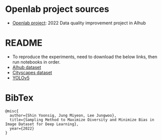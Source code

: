 # Openlab project sources
- [Openlab project](https://www.aidataopenlab.or.kr/fairDash.do?hl=KOR): 2022 Data quality improvement project in AIhub
# README
- To reproduce the experiments, need to download the below links, then run notebooks in order.
- [AIhub dataset](https://www.aihub.or.kr/aihubdata/data/view.do?currMenu=115&topMenu=100&aihubDataSe=realm&dataSetSn=195)
- [Cityscapes dataset](https://www.cityscapes-dataset.com/)
- [YOLOv5](https://github.com/ultralytics/yolov5)
# BibTex
```
@misc{
  author={Shin Yoonsig, Jung Miyeon, Lee Jungwoo},
  title={Sampling Method to Maximize Diversity and Minimize Bias in Image Dataset for Deep Learning},
  year={2022}
}
```
